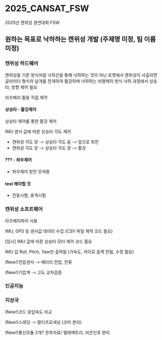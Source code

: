 # 2025_CANSAT_FSW

2025년 캔위성 경연대회 FSW

## 원하는 목표로 낙하하는 캔위성 개발 (주제명 미정, 팀 이름 미정)

### 캔위성 하드웨어

캔위성을 기존 방식처럼 낙하산을 통해 낙하하는 것이 아닌 로켓에서 캔위성이 사출되면 글라이더 형식의 날개를 전개하여 활강하며 낙하하는 비행체의 방식
낙하 과정에서 상승타, 방향 제어 필요

라즈베리 활용 직접 제작

#### 상승타 - 활강제어

상승타 제어를 통한 활강 제어

IMU 센서 값에 따른 상승타 각도 제어

- 캔위성 각도 양 -> 상승타 각도 음 -> 앞으로 회전
- 캔위성 각도 양 -> 상승타 각도 양 -> 활강

#### ??? - 좌우제어

- 좌우제어 방안 모색중 

#### test 해야할 것

- 진동시험, 충격시험

### 캔위성 소프트웨어

라즈베리파이 사용

IMU, GPS 등 센서값 데이터 수집 (CSV 파일 제작 코드 필요)

[임시] IMU 값에 따른 상승타 모터 제어 코드 필요

IMU 값 Roll, Pitch, Yaw만 출력됨 (가속도, 자이로 출력 안됨, 수정 필요)

(New!)전압센서 -> 베터리 전압, 전류

(New!)기압계 -> 고도 교차검증

### 인공지능

### 지상국

(New!)코드 응답속도 비교

(New!)스레딩 -> 멀티프로세싱 (코어 분리)

(New!)통신모듈 2개? 관측자료/ 텔레메트리, 비콘신호 분리
